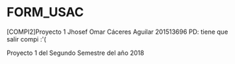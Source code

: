# FORM_USAC
[COMPI2]Proyecto 1 
Jhosef Omar Cáceres Aguilar
201513696
PD: tiene que salir compi :'(

Proyecto 1 del Segundo Semestre del año 2018
